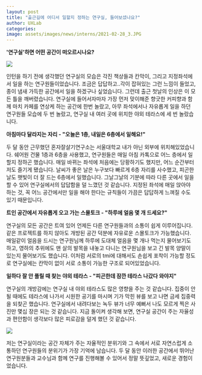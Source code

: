 ```yaml
---
layout: post
title: "출근길에 어디서 일할지 정하는 연구실, 들어보셨나요?"
author: UXLab
categories:
image: assets/images/news/interns/2021-02-28_3.JPG
---
```


<p style = "font-weight:bold">'연구실'하면 어떤 공간이 떠오르시나요?</p>
<img src="{{site.baseurl}}/assets/images/news/interns/2021-02-28_1.png" align = "center">
<p>인턴을 하기 전에 생각했던 연구실의 모습은 각진 책상들과 칸막이, 그리고 지정좌석에서 일을 하는 연구원들이었습니다. 조금은 답답하고..각이 잡혀있는 그런 느낌이 들었고, 종이 냄새 가득한 공간에서 일을 하겠구나 싶었습니다. 그런데 출근 첫날의 인상은 이 모든 틀을 깨버렸습니다. 연구실에 들어서자마자 가장 먼저 맞이해준 향긋한 커피향과 함께 마치 카페를 연상케 하는 공간에 한번 놀랐고, 아무 좌석에서나 자유롭게 일을 하던 연구원들 모습에 두 번 놀랐고, 연구실 내 여러 곳에 위치한 야외 테라스에 세 번 놀랐습니다.</p>
<p style = "font-weight:bold">아침마다 달라지는 자리 - "오늘은 1층, 내일은 6층에서 일해요!"</p>
<p>두 달 동안 근무했던 혼자잘살기연구소는 서울대학교 내가 아닌 외부에 위치해있었습니다. 쉐어원 건물 1층과 6층을 사용했고, 연구원들은 매일 아침 카톡으로 어느 층에서 일할지 정하곤 했습니다. 매일 바뀌는 좌석에 처음에는 당황하기도 했지만, 어느 순간부터 저도 즐기게 됐습니다. 날씨가 좋은 날은 누구보다 빠르게 6층 자리를 사수했고, 피곤한 날도 햇빛이 더 잘 드는 6층에서 일했습니다. 그날그날의 기분에 따라 다른 곳에서 일을 할 수 있어 연구실에서의 답답함을 덜 느꼈던 것 같습니다. 지정된 좌석에 매일 앉아야 하는 것, 꼭 어느 공간에서만 일을 해야 한다는 규칙들이 가끔은 답답하게 느껴질 수도 있기 때문입니다.</p>
<p style = "font-weight:bold">트인 공간에서 자유롭게 오고 가는 스몰토크 - "하루에 얼음 몇 개 드세요?"</p>
<p>연구실의 모든 공간은 트여 있어 언제든 다른 연구원들과의 소통이 쉽게 이루어집니다. 같은 프로젝트를 하지 않아도 개방된 공간 덕분에 자유로운 스몰토크가 가능했습니다. 매일같이 얼음을 드시는 연구원님께 하루에 도대체 얼음을 몇 개나 먹는지 물어보기도 하고, 영하의 추위에도 맨 살의 발목을 내놓고 다니는 연구원님을 보고 긴 발목 양말이 있는지 물어보기도 했습니다. 이처럼 서로의 tmi에 대해서도 손쉽게 포착이 가능할 정도로 연구실에는 칸막이 없이 서로 소통이 가능한 구조로 되어있었습니다.</p>
<p style = "font-weight:bold">일하다 잘 안 풀릴 때 찾는 야외 테라스 - "피곤한데 잠깐 테라스 나갔다 와야지"</p>
<p>연구실의 개방감에는 연구실 내 야외 테라스도 많은 영향을 주는 것 같습니다. 집중이 안 될 때에도 테라스에 나가서 시원한 공기를 마시며 기가 막힌 뷰를 보고 나면 금세 집중력을 되찾곤 했습니다. 연구실에서 내려다보는 녹두 뷰가 너무 예뻐서 나도 모르게 찍은 사진만 몇십 장은 되는 것 같습니다. 지금 돌이켜 생각해 보면, 연구실 공간이 주는 자율성과 편안함이 생각보다 많은 피로감을 덜게 했던 것 같습니다.</p>
<img src="{{site.baseurl}}/assets/images/news/interns/2021-02-28_3.JPG" align="center">
<p>저는 연구실이라는 공간 자체가 주는 자율적인 분위기와 그 속에서 서로 자연스럽게 소통하던 연구원들의 분위기가 가장 기억에 남습니다. 두 달 동안 이러한 공간에서 뛰어난 연구원분들과 교수님과 함께 연구를 진행해볼 수 있어서 정말 뜻깊었고, 새로운 경험이었습니다.</p>
